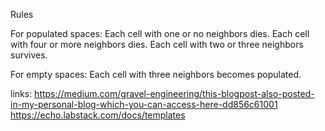 Rules

For populated spaces:
Each cell with one or no neighbors dies.
Each cell with four or more neighbors dies.
Each cell with two or three neighbors survives.

For empty spaces:
Each cell with three neighbors becomes populated.

links:
https://medium.com/gravel-engineering/this-blogpost-also-posted-in-my-personal-blog-which-you-can-access-here-dd856c61001
https://echo.labstack.com/docs/templates
